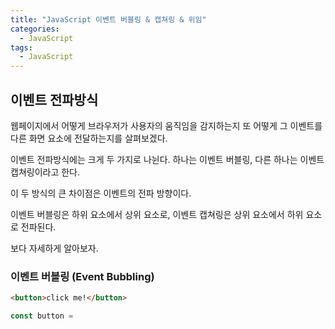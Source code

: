 ```yaml
---
title: "JavaScript 이벤트 버블링 & 캡쳐링 & 위임"
categories:
  - JavaScript
tags:
  - JavaScript
---
```


## 이벤트 전파방식

웹페이지에서 어떻게 브라우저가 사용자의 움직임을 감지하는지 또 어떻게 그 이벤트를 다른 화면 요소에 전달하는지를 살펴보겠다.

이벤트 전파방식에는 크게 두 가지로 나뉜다. 하나는 이벤트 버블링, 다른 하나는 이벤트 캡쳐링이라고 한다.

이 두 방식의 큰 차이점은 이벤트의 전파 방향이다.

이벤트 버블링은 하위 요소에서 상위 요소로, 이벤트 캡쳐링은 상위 요소에서 하위 요소로 전파된다.

보다 자세하게 알아보자.

### 이벤트 버블링 (Event Bubbling)

```html
<button>click me!</button>
```

```js
const button = 


```